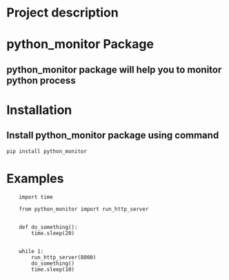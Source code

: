 # Project description
# python_monitor Package
## python_monitor package will help you to monitor python process

# Installation
## Install python_monitor package using command

`pip install python_monitor`

# Examples
```
    import time

    from python_monitor import run_http_server
    
    
    def do_something():
        time.sleep(20)


    while 1:
        run_http_server(8000)
        do_something()
        time.sleep(10)
```

